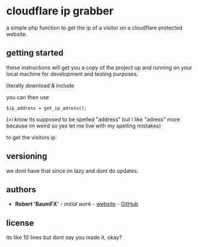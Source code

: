 # cloudflare ip grabber

a simple php function to get the ip of a visitor on a cloudflare protected website. 

## getting started

these instructions will get you a copy of the project up and running on your local machine for development and testing purposes.

literally download & include

you can then use

```
$ip_address = get_ip_adress();
```
(>i know its supposed to be spelled "address" but I like "adress" more because im weird so yes let me live with my spelling mistakes)

to get the visitors ip.

## versioning

we dont have that since im lazy and dont do updates.

## authors

* **Robert 'BaumFX'** - *initial work* - [website](https://baumfx.xyz) - [GitHub](https://github.com/BaumFX)

## license

its like 10 lines but dont say you made it, okay?
